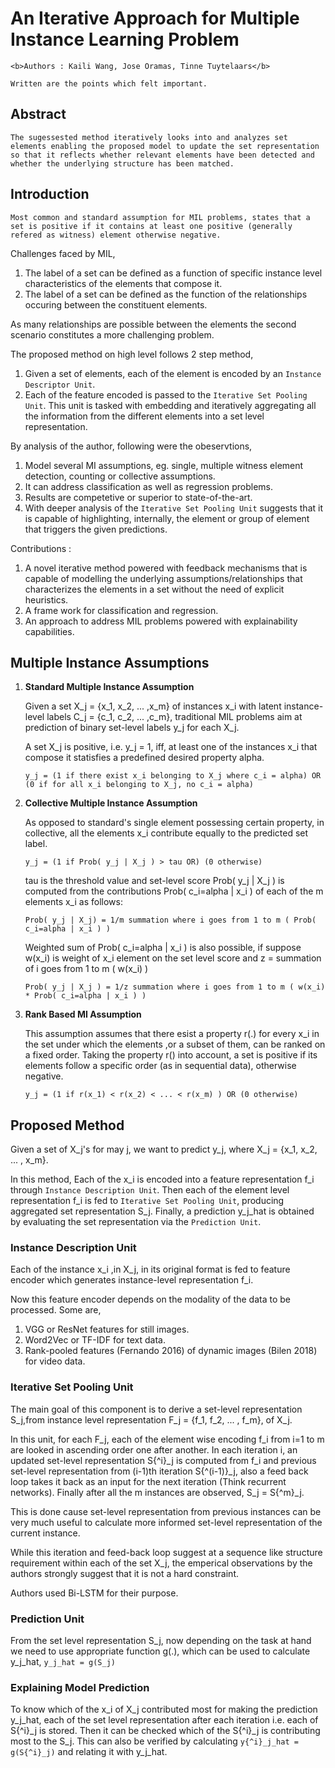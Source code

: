# An Iterative Approach for Multiple Instance Learning Problem

    <b>Authors : Kaili Wang, Jose Oramas, Tinne Tuytelaars</b>

    Written are the points which felt important.

## Abstract

    The sugessested method iteratively looks into and analyzes set elements enabling the proposed model to update the set representation so that it reflects whether relevant elements have been detected and whether the underlying structure has been matched.

## Introduction

    Most common and standard assumption for MIL problems, states that a set is positive if it contains at least one positive (generally refered as witness) element otherwise negative.

Challenges faced by MIL,

1. The label of a set can be defined as a function of specific instance level characteristics of the elements that compose it.
2. The label of a set can be defined as the function of the relationships occuring between the constituent elements.

As many relationships are possible between the elements the second scenario constitutes a more challenging problem.

The proposed method on high level follows 2 step method,

1. Given a set of elements, each of the element is encoded by an `Instance Descriptor Unit`.
2. Each of the feature encoded is passed to the `Iterative Set Pooling Unit`. This unit is tasked with embedding and iteratively aggregating all the information from the different elements into a set level representation.

By analysis of the author, following were the obeservtions,

1. Model several MI assumptions, eg. single, multiple witness element detection, counting or collective assumptions.
2. It can address classification as well as regression problems.
3. Results are competetive or superior to state-of-the-art.
4. With deeper analysis of the `Iterative Set Pooling Unit` suggests that it is capable of highlighting, internally, the element or group of element that triggers the given predictions.

Contributions :

1. A novel iterative method powered with feedback mechanisms that is capable of modelling the underlying assumptions/relationships that characterizes the elements in a set without the need of explicit heuristics.
2. A frame work for classification and regression.
3. An approach to address MIL problems powered with explainability capabilities.


## Multiple Instance Assumptions

1. <b>Standard Multiple Instance Assumption</b>

    Given a set X_j = {x_1, x_2, ... ,x_m} of instances x_i with latent instance-level labels C_j = {c_1, c_2, ... ,c_m}, traditional MIL problems aim at prediction of binary set-level labels y_j for each X_j.

    A set X_j is positive, i.e. y_j = 1, iff, at least one of the instances x_i that compose it statisfies a predefined desired property alpha.

    `y_j = (1 if there exist x_i belonging to X_j where c_i = alpha) OR (0 if for all x_i belonging to X_j, no c_i = alpha)`

2. <b>Collective Multiple Instance Assumption</b>

    As opposed to standard's single element possessing certain property, in collective, all the elements x_i contribute equally to the predicted set label.

    `y_j = (1 if Prob( y_j | X_j ) > tau OR) (0 otherwise)`

    tau is the threshold value and set-level score Prob( y_j | X_j ) is computed from the contributions Prob( c_i=alpha | x_i ) of each of the m elements x_i as follows:

    `Prob( y_j | X_j) = 1/m summation where i goes from 1 to m ( Prob( c_i=alpha | x_i ) )`

    Weighted sum of Prob( c_i=alpha | x_i ) is also possible, if suppose w(x_i) is weight of x_i element on the set level score and z = summation of i goes from 1 to m ( w(x_i) )

    `Prob( y_j | X_j ) = 1/z summation where i goes from 1 to m ( w(x_i) * Prob( c_i=alpha | x_i ) )`

3. <b>Rank Based MI Assumption</b>

    This assumption assumes that there esist a property r(.) for every x_i in the set under which the elements ,or a subset of them, can be ranked on a fixed order. Taking the property r() into account, a set is positive if its elements follow a specific order (as in sequential data), otherwise negative.

    `y_j = (1 if r(x_1) < r(x_2) < ... < r(x_m) ) OR (0 otherwise)`


## Proposed Method

Given a set of X_j's for may j, we want to predict y_j, where X_j = {x_1, x_2, ... , x_m}.

In this method, Each of the x_i is encoded into a feature representation f_i through `Instance Description Unit`. Then each of the element level representation f_i is fed to `Iterative Set Pooling Unit`, producing aggregated set representation S_j. Finally, a prediction y_j_hat is obtained by evaluating the set representation via the `Prediction Unit`.

### Instance Description Unit

Each of the instance x_i ,in X_j, in its original format is fed to feature encoder which generates instance-level representation f_i.

Now this feature encoder depends on the modality of the data to be processed.
Some are,

1. VGG or ResNet features for still images.
2. Word2Vec or TF-IDF for text data.
3. Rank-pooled features (Fernando 2016) of dynamic images (Bilen 2018) for video data.

### Iterative Set Pooling Unit

The main goal of this component is to derive a set-level representation S_j,from instance level representation F_j = {f_1, f_2, ... , f_m}, of X_j.

In this unit, for each F_j, each of the element wise encoding f_i from i=1 to m are looked in ascending order one after another. In each iteration i, an updated set-level representation S{^i}_j is computed from f_i and previous set-level representation from (i-1)th iteration S{^(i-1)}_j, also a feed back loop takes it back as an input for the next iteration (Think recurrent networks). Finally after all the m instances are observed, S_j = S{^m}_j.

This is done cause set-level representation from previous instances can be very much useful to calculate more informed set-level representation of the current instance.

While this iteration and feed-back loop suggest at a sequence like structure requirement within each of the set X_j, the emperical observations by the authors strongly suggest that it is not a hard constraint.

Authors used Bi-LSTM for their purpose.

### Prediction Unit

From the set level representation S_j, now depending on the task at hand we need to use appropriate function g(.), which can be used to calculate y_j_hat, `y_j_hat = g(S_j)`

### Explaining Model Prediction

To know which of the x_i of X_j contributed most for making the prediction y_j_hat, each of the set level representation after each iteration i.e. each of S{^i}_j is stored. Then it can be checked which of the S{^i}_j is contributing most to the S_j. This can also be verified by calculating `y{^i}_j_hat = g(S{^i}_j)` and relating it with y_j_hat.





